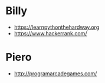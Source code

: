 # Billy
- https://learnpythonthehardway.org
- https://www.hackerrank.com/

# Piero
- http://programarcadegames.com/

